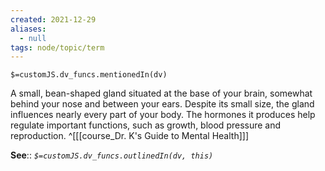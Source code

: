 ```yaml
---
created: 2021-12-29 
aliases:
  - null
tags: node/topic/term
---
```

`$=customJS.dv_funcs.mentionedIn(dv)`

A small, bean-shaped gland situated at the base of your brain, somewhat behind your nose and between your ears. Despite its small size, the gland influences nearly every part of your body. The hormones it produces help regulate important functions, such as growth, blood pressure and reproduction.
 ^[[[course_Dr. K's Guide to Mental Health]]]

**See**::
*`$=customJS.dv_funcs.outlinedIn(dv, this)`*